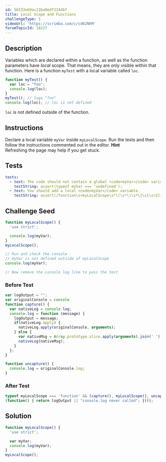 ```yaml
---
id: 56533eb9ac21ba0edf2244bf
title: Local Scope and Functions
challengeType: 1
videoUrl: 'https://scrimba.com/c/cd62NhM'
forumTopicId: 18227
---
```


## Description
<section id='description'>
Variables which are declared within a function, as well as the function parameters have <dfn>local</dfn> scope. That means, they are only visible within that function.
Here is a function <code>myTest</code> with a local variable called <code>loc</code>.

```js
function myTest() {
  var loc = "foo";
  console.log(loc);
}
myTest(); // logs "foo"
console.log(loc); // loc is not defined
```

<code>loc</code> is not defined outside of the function.
</section>

## Instructions
<section id='instructions'>
Declare a local variable <code>myVar</code> inside <code>myLocalScope</code>. Run the tests and then follow the instructions commented out in the editor.
<strong>Hint</strong><br>Refreshing the page may help if you get stuck.
</section>

## Tests
<section id='tests'>

```yml
tests:
  - text: The code should not contain a global <code>myVar</code> variable.
    testString: assert(typeof myVar === 'undefined');
  - text: You should add a local <code>myVar</code> variable.
    testString: assert(/function\s+myLocalScope\s*\(\s*\)\s*\{\s[\s\S]+\s*var\s*myVar\s*(\s*|=[\s\S]+)\s*;[\s\S]+}/.test(code));


```

</section>

## Challenge Seed
<section id='challengeSeed'>

<div id='js-seed'>

```js
function myLocalScope() {
  'use strict';

  console.log(myVar);
}
myLocalScope();

// Run and check the console
// myVar is not defined outside of myLocalScope
console.log(myVar);

// Now remove the console log line to pass the test

```

</div>

### Before Test
<div id='js-setup'>

```js
var logOutput = "";
var originalConsole = console
function capture() {
  var nativeLog = console.log;
  console.log = function (message) {
    logOutput = message;
    if(nativeLog.apply) {
      nativeLog.apply(originalConsole, arguments);
    } else {
      var nativeMsg = Array.prototype.slice.apply(arguments).join(' ');
      nativeLog(nativeMsg);
    }
  };
}

function uncapture() {
  console.log = originalConsole.log;
}

```

</div>

### After Test
<div id='js-teardown'>

```js
typeof myLocalScope === 'function' && (capture(), myLocalScope(), uncapture());
(function() { return logOutput || "console.log never called"; })();
```

</div>

</section>

## Solution
<section id='solution'>


```js
function myLocalScope() {
  'use strict';

  var myVar;
  console.log(myVar);
}
myLocalScope();
```

</section>
